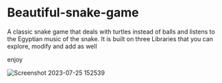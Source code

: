 # Beautiful-snake-game
A classic snake game that deals with turtles instead of balls and listens to the Egyptian music of the snake.
It is built on three Libraries that you can explore, modify and add as well

enjoy



![Screenshot 2023-07-25 152539](https://github.com/SultanAl-Jrboa/Beautiful-snake-game/assets/117471000/b4c8f768-490c-44c4-898c-34a732a6925e)

